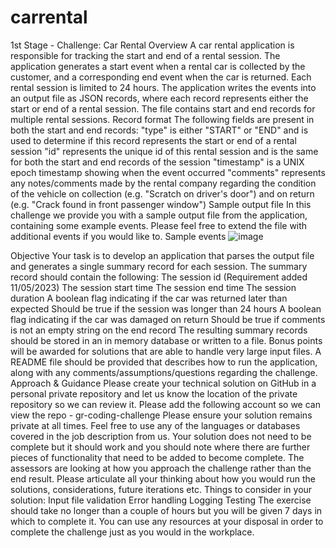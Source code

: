 # carrental
1st Stage - Challenge: Car Rental
Overview
A car rental application is responsible for tracking the start and end of a rental session. The application generates a start event when a rental car is
collected by the customer, and a corresponding end event when the car is returned. Each rental session is limited to 24 hours.
The application writes the events into an output file as JSON records, where each record represents either the start or end of a rental session. The file
contains start and end records for multiple rental sessions.
Record format
The following fields are present in both the start and end records:
"type" is either "START" or "END" and is used to determine if this record represents the start or end of a rental session
"id" represents the unique id of this rental session and is the same for both the start and end records of the session
"timestamp" is a UNIX epoch timestamp showing when the event occurred
"comments" represents any notes/comments made by the rental company regarding the condition of the vehicle on collection (e.g. "Scratch on
driver's door") and on return (e.g. "Crack found in front passenger window")
Sample output file
In this challenge we provide you with a sample output file from the application, containing some example events. Please feel free to extend the file with
additional events if you would like to.
Sample events
![image](https://github.com/Milka58/carrental/assets/32275220/23623a2f-d262-4c70-a110-f2dd8a86d16c)

Objective
Your task is to develop an application that parses the output file and generates a single summary record for each session.
The summary record should contain the following:
The session id (Requirement added 11/05/2023)
The session start time
The session end time
The session duration
A boolean flag indicating if the car was returned later than expected
Should be true if the session was longer than 24 hours
A boolean flag indicating if the car was damaged on return
Should be true if comments is not an empty string on the end record
The resulting summary records should be stored in an in memory database or written to a file.
Bonus points will be awarded for solutions that are able to handle very large input files.
A README file should be provided that describes how to run the application, along with any comments/assumptions/questions regarding the challenge.
Approach & Guidance
Please create your technical solution on GitHub in a personal private repository and let us know the location of the private repository so we can
review it. Please add the following account so we can view the repo -
gr-coding-challenge
Please ensure your solution remains private at all times.
Feel free to use any of the languages or databases covered in the job description from us.
Your solution does not need to be complete but it should work and you should note where there are further pieces of functionality that need to be
added to become complete.
The assessors are looking at how you approach the challenge rather than the end result. Please articulate all your thinking about how you would
run the solutions, considerations, future iterations etc.
Things to consider in your solution:
Input file validation
Error handling
Logging
Testing
The exercise should take no longer than a couple of hours but you will be given 7 days in which to complete it. You can use any resources at your
disposal in order to complete the challenge just as you would in the workplace.

